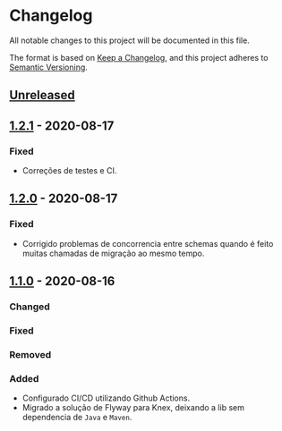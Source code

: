 # Changelog

All notable changes to this project will be documented in this file.

The format is based on [Keep a Changelog](https://keepachangelog.com/en/1.0.0/),
and this project adheres to [Semantic Versioning](https://semver.org/spec/v2.0.0.html).

## [Unreleased]

## [1.2.1] - 2020-08-17

### Fixed

-   Correções de testes e CI.

## [1.2.0] - 2020-08-17

### Fixed

-   Corrigido problemas de concorrencia entre schemas quando é feito muitas chamadas de migração ao mesmo tempo.

## [1.1.0] - 2020-08-16

### Changed

### Fixed

### Removed

### Added

-   Configurado CI/CD utilizando Github Actions.
-   Migrado a solução de Flyway para Knex, deixando a lib sem dependencia de `Java` e `Maven`.

[Unreleased]: https://github.com/dev-senior-com-br/multischemase/compare/v1.2.1...HEAD

[1.2.1]: https://github.com/dev-senior-com-br/multischemase/compare/v1.2.0...1.2.1

[1.2.0]: https://github.com/dev-senior-com-br/multischemase/compare/v1.1.0...1.2.0

[1.1.0]: https://github.com/dev-senior-com-br/multischemase/releases/tag/v1.1.0
